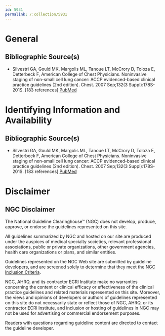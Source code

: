 ```yaml
---
id: 5931
permalink: /:collection/5931
---
```


# General

## Bibliographic Source(s)

- Silvestri GA, Gould MK, Margolis ML, Tanoue LT, McCrory D, Toloza E, Detterbeck F, American College of Chest Physicians. Noninvasive staging of non-small cell lung cancer: ACCP evidenced-based clinical practice guidelines (2nd edition). Chest. 2007 Sep;132(3 Suppl):178S-201S. [183 references] [ PubMed ](http://www.ncbi.nlm.nih.gov/entrez/query.fcgi?cmd=Retrieve&db=pubmed&dopt=Abstract&list_uids=17873168)

# Identifying Information and Availability

## Bibliographic Source(s)

- Silvestri GA, Gould MK, Margolis ML, Tanoue LT, McCrory D, Toloza E, Detterbeck F, American College of Chest Physicians. Noninvasive staging of non-small cell lung cancer: ACCP evidenced-based clinical practice guidelines (2nd edition). Chest. 2007 Sep;132(3 Suppl):178S-201S. [183 references] [ PubMed ](http://www.ncbi.nlm.nih.gov/entrez/query.fcgi?cmd=Retrieve&db=pubmed&dopt=Abstract&list_uids=17873168)

# Disclaimer

## NGC Disclaimer

The National Guideline Clearinghouse™ (NGC) does not develop, produce, approve, or endorse the guidelines represented on this site.

All guidelines summarized by NGC and hosted on our site are produced under the auspices of medical specialty societies, relevant professional associations, public or private organizations, other government agencies, health care organizations or plans, and similar entities.

Guidelines represented on the NGC Web site are submitted by guideline developers, and are screened solely to determine that they meet the [NGC Inclusion Criteria](/help-and-about/summaries/inclusion-criteria).

NGC, AHRQ, and its contractor ECRI Institute make no warranties concerning the content or clinical efficacy or effectiveness of the clinical practice guidelines and related materials represented on this site. Moreover, the views and opinions of developers or authors of guidelines represented on this site do not necessarily state or reflect those of NGC, AHRQ, or its contractor ECRI Institute, and inclusion or hosting of guidelines in NGC may not be used for advertising or commercial endorsement purposes.

Readers with questions regarding guideline content are directed to contact the guideline developer.

